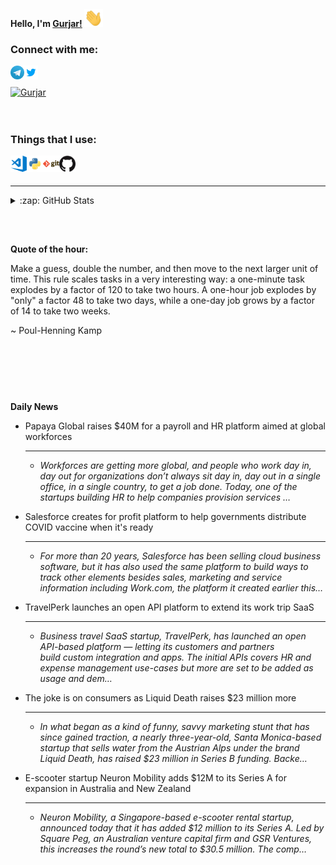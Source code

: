 #### Hello, I'm [Gurjar!](https://GurjarKing.github.io) <img src="https://raw.githubusercontent.com/ABSphreak/ABSphreak/master/gifs/Hi.gif" width="30px"></h2>


### Connect with me:

[<img align="left" alt="Gurjar | Telegram" width="22px" src="https://raw.githubusercontent.com/github/explore/80688e429a7d4ef2fca1e82350fe8e3517d3494d/topics/telegram/telegram.png" />][Telegram]
[<img align="left" alt="Gurjar | Twitter" width="22px" src="https://raw.githubusercontent.com/github/explore/80688e429a7d4ef2fca1e82350fe8e3517d3494d/topics/twitter/twitter.png" />][Twitter]
<br >
<br >
<a href="https://github.com/GurjarKing"><img src="https://komarev.com/ghpvc/?username=GurjarKing" alt="Gurjar" /></a> <br />
<br />
<br />
<!-- <br >

![](https://visitor-badge.glitch.me/badge?page_id=GurjarKing)

<br /> -->

### Things that I use:

[<img align="left" alt="Visual Studio Code" width="26px" src="https://raw.githubusercontent.com/github/explore/80688e429a7d4ef2fca1e82350fe8e3517d3494d/topics/visual-studio-code/visual-studio-code.png" />][VSCode]
[<img align="left" alt="Python" width="26px" src="https://raw.githubusercontent.com/github/explore/80688e429a7d4ef2fca1e82350fe8e3517d3494d/topics/python/python.png" />][Python]
[<img align="left" alt="Git" width="26px" src="https://raw.githubusercontent.com/github/explore/80688e429a7d4ef2fca1e82350fe8e3517d3494d/topics/git/git.png" />][Git]
[<img align="left" alt="GitHub" width="26px" src="https://raw.githubusercontent.com/github/explore/78df643247d429f6cc873026c0622819ad797942/topics/github/github.png" />][Github]

<br />
<br />

---
<details>
  <summary>:zap: GitHub Stats</summary>

<img align="left" alt="Gurjar's Github Stats" src="https://github-readme-stats.vercel.app/api?username=GurjarKing&show_icons=true&hide_border=true&count_private=true&include_all_commit=true&theme=algolia" />

</details>

<!-- ### 🔔 My latest tweet
<a href="https://twitter.com/Gurjar_King43" target="_blank">
	<img src="https://github.com/GurjarKing/GurjarKing/raw/master/tweet.png" width="70%" align="center" alt="Click to view on Twitter" title="My latest tweet, as an image"/>
</a> -->
<br>

<pre>

</pre>

**Quote of the hour:**

Make a guess, double the number, and then move to the next larger unit of time. This rule scales tasks in a very interesting way: a one-minute task explodes by a factor of 120 to take two hours. A one-hour job explodes by "only" a factor 48 to take two days, while a one-day job grows by a factor of 14 to take two weeks.

~ Poul-Henning Kamp
<pre>

</pre>
<br>
<pre>


</pre>
<strong>Daily News</strong>
  
  - Papaya Global raises $40M for a payroll and HR platform aimed at global workforces
     <hr/>
     
      - *Workforces are getting more global, and people who work day in, day out for organizations don’t always sit day in, day out in a single office, in a single country, to get a job done. Today, one of the startups building HR to help companies provision services …*
     
  - Salesforce creates for profit platform to help governments distribute COVID vaccine when it's ready
      <hr/>
      
      - *For more than 20 years, Salesforce has been selling cloud business software, but it has also used the same platform to build ways to track other elements besides sales, marketing and service information including Work.com, the platform it created earlier this…*
      
  - TravelPerk launches an open API platform to extend its work trip SaaS
      <hr/>
      
      - *Business travel SaaS startup, TravelPerk, has launched an open API-based platform — letting its customers and partners build custom integration and apps. The initial APIs covers HR and expense management use-cases but more are set to be added as usage and dem…*
      
  - The joke is on consumers as Liquid Death raises $23 million more
      <hr/>
      
      - *In what began as a kind of funny, savvy marketing stunt that has since gained traction, a nearly three-year-old, Santa Monica-based startup that sells water from the Austrian Alps under the brand Liquid Death, has raised $23 million in Series B funding. Backe…*
       
  - E-scooter startup Neuron Mobility adds $12M to its Series A for expansion in Australia and New Zealand
      <hr/>
       
       - *Neuron Mobility, a Singapore-based e-scooter rental startup, announced today that it has added $12 million to its Series A. Led by Square Peg, an Australian venture capital firm and GSR Ventures, this increases the round’s new total to $30.5 million. The comp…*
      

<br />

[VSCode]: https://code.visualstudio.com/
[Python]: https://www.python.org/
[Git]: https://git-scm.com/
[Github]: https://github.com/
[Telegram]: https://t.me/Gurjar_King/
[Twitter]: https://twitter.com/Gurjar_King43/
